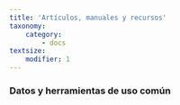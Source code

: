 ```yaml
---
title: 'Artículos, manuales y recursos'
taxonomy:
    category:
        - docs
textsize:
    modifier: 1
---
```


### Datos y herramientas de uso común
